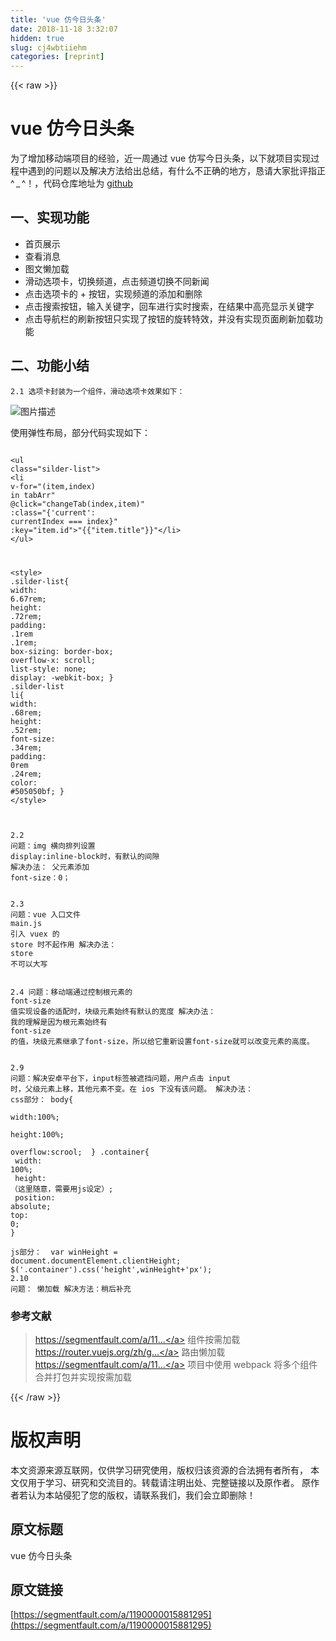 ```yaml
---
title: 'vue 仿今日头条' 
date: 2018-11-18 3:32:07
hidden: true
slug: cj4wbtiiehm
categories: [reprint]
---
```


{{< raw >}}
<h1 id="articleHeader0">vue &#x4EFF;&#x4ECA;&#x65E5;&#x5934;&#x6761;</h1><p>&#x4E3A;&#x4E86;&#x589E;&#x52A0;&#x79FB;&#x52A8;&#x7AEF;&#x9879;&#x76EE;&#x7684;&#x7ECF;&#x9A8C;&#xFF0C;&#x8FD1;&#x4E00;&#x5468;&#x901A;&#x8FC7; vue &#x4EFF;&#x5199;&#x4ECA;&#x65E5;&#x5934;&#x6761;&#xFF0C;&#x4EE5;&#x4E0B;&#x5C31;&#x9879;&#x76EE;&#x5B9E;&#x73B0;&#x8FC7;&#x7A0B;&#x4E2D;&#x9047;&#x5230;&#x7684;&#x95EE;&#x9898;&#x4EE5;&#x53CA;&#x89E3;&#x51B3;&#x65B9;&#x6CD5;&#x7ED9;&#x51FA;&#x603B;&#x7ED3;&#xFF0C;&#x6709;&#x4EC0;&#x4E48;&#x4E0D;&#x6B63;&#x786E;&#x7684;&#x5730;&#x65B9;&#xFF0C;&#x6073;&#x8BF7;&#x5927;&#x5BB6;&#x6279;&#x8BC4;&#x6307;&#x6B63;^&#x2006;_&#x2006;^&#xFF01;&#xFF0C;&#x4EE3;&#x7801;&#x4ED3;&#x5E93;&#x5730;&#x5740;&#x4E3A; <a href="https://github.com/Msxiaoma/vue-news" rel="nofollow noreferrer" target="_blank">github</a></p><h2 id="articleHeader1">&#x4E00;&#x3001;&#x5B9E;&#x73B0;&#x529F;&#x80FD;</h2><ul><li>&#x9996;&#x9875;&#x5C55;&#x793A;</li><li>&#x67E5;&#x770B;&#x6D88;&#x606F;</li><li>&#x56FE;&#x6587;&#x61D2;&#x52A0;&#x8F7D;</li><li>&#x6ED1;&#x52A8;&#x9009;&#x9879;&#x5361;&#xFF0C;&#x5207;&#x6362;&#x9891;&#x9053;&#xFF0C;&#x70B9;&#x51FB;&#x9891;&#x9053;&#x5207;&#x6362;&#x4E0D;&#x540C;&#x65B0;&#x95FB;</li><li>&#x70B9;&#x51FB;&#x9009;&#x9879;&#x5361;&#x7684; + &#x6309;&#x94AE;&#xFF0C;&#x5B9E;&#x73B0;&#x9891;&#x9053;&#x7684;&#x6DFB;&#x52A0;&#x548C;&#x5220;&#x9664;</li><li>&#x70B9;&#x51FB;&#x641C;&#x7D22;&#x6309;&#x94AE;&#xFF0C;&#x8F93;&#x5165;&#x5173;&#x952E;&#x5B57;&#xFF0C;&#x56DE;&#x8F66;&#x8FDB;&#x884C;&#x5B9E;&#x65F6;&#x641C;&#x7D22;&#xFF0C;&#x5728;&#x7ED3;&#x679C;&#x4E2D;&#x9AD8;&#x4EAE;&#x663E;&#x793A;&#x5173;&#x952E;&#x5B57;</li><li>&#x70B9;&#x51FB;&#x5BFC;&#x822A;&#x680F;&#x7684;&#x5237;&#x65B0;&#x6309;&#x94AE;&#x53EA;&#x5B9E;&#x73B0;&#x4E86;&#x6309;&#x94AE;&#x7684;&#x65CB;&#x8F6C;&#x7279;&#x6548;&#xFF0C;&#x5E76;&#x6CA1;&#x6709;&#x5B9E;&#x73B0;&#x9875;&#x9762;&#x5237;&#x65B0;&#x52A0;&#x8F7D;&#x529F;&#x80FD;</li></ul><h2 id="articleHeader2">&#x4E8C;&#x3001;&#x529F;&#x80FD;&#x5C0F;&#x7ED3;</h2><div class="widget-codetool" style="display:none"><div class="widget-codetool--inner"><span class="selectCode code-tool" data-toggle="tooltip" data-placement="top" title="" data-original-title="&#x5168;&#x9009;"></span> <span type="button" class="copyCode code-tool" data-toggle="tooltip" data-placement="top" data-clipboard-text="2.1 &#x9009;&#x9879;&#x5361;&#x5C01;&#x88C5;&#x4E3A;&#x4E00;&#x4E2A;&#x7EC4;&#x4EF6;&#xFF0C;&#x6ED1;&#x52A8;&#x9009;&#x9879;&#x5361;&#x6548;&#x679C;&#x5982;&#x4E0B;&#xFF1A;" title="" data-original-title="&#x590D;&#x5236;"></span> <span type="button" class="saveToNote code-tool" data-toggle="tooltip" data-placement="top" title="" data-original-title="&#x653E;&#x8FDB;&#x7B14;&#x8BB0;"></span></div></div><pre class="hljs css"><code style="word-break:break-word;white-space:initial">2<span class="hljs-selector-class">.1</span> &#x9009;&#x9879;&#x5361;&#x5C01;&#x88C5;&#x4E3A;&#x4E00;&#x4E2A;&#x7EC4;&#x4EF6;&#xFF0C;&#x6ED1;&#x52A8;&#x9009;&#x9879;&#x5361;&#x6548;&#x679C;&#x5982;&#x4E0B;&#xFF1A;</code></pre><p><span class="img-wrap"><img data-src="/img/bVbeNmZ?w=664&amp;h=164" src="https://static.alili.tech/img/bVbeNmZ?w=664&amp;h=164" alt="&#x56FE;&#x7247;&#x63CF;&#x8FF0;" title="&#x56FE;&#x7247;&#x63CF;&#x8FF0;" style="cursor:pointer"></span></p><p>&#x4F7F;&#x7528;&#x5F39;&#x6027;&#x5E03;&#x5C40;&#xFF0C;&#x90E8;&#x5206;&#x4EE3;&#x7801;&#x5B9E;&#x73B0;&#x5982;&#x4E0B;&#xFF1A;</p><div class="widget-codetool" style="display:none"><div class="widget-codetool--inner"><span class="selectCode code-tool" data-toggle="tooltip" data-placement="top" title="" data-original-title="&#x5168;&#x9009;"></span> <span type="button" class="copyCode code-tool" data-toggle="tooltip" data-placement="top" data-clipboard-text=" &lt;ul class=&quot;silder-list&quot;&gt;
    &lt;li v-for=&quot;(item,index) in tabArr&quot;  @click=&quot;changeTab(index,item)&quot; :class=&quot;{&apos;current&apos;:  currentIndex === index}&quot; :key=&quot;item.id&quot;&gt;"{{"item.title"}}"&lt;/li&gt;
 &lt;/ul&gt;

&lt;style&gt;
.silder-list{
    width: 6.67rem;
    height: .72rem;
    padding: .1rem .1rem;
    box-sizing: border-box;
    overflow-x: scroll;
    list-style: none;
    display: -webkit-box;
}
.silder-list li{
    width: .68rem;
    height: .52rem;
    font-size: .34rem;
    padding: 0rem .24rem;
    color: #505050bf;
}
&lt;/style&gt;" title="" data-original-title="&#x590D;&#x5236;"></span> <span type="button" class="saveToNote code-tool" data-toggle="tooltip" data-placement="top" title="" data-original-title="&#x653E;&#x8FDB;&#x7B14;&#x8BB0;"></span></div></div><pre class="hljs django"><code><span class="xml"> <span class="hljs-tag">&lt;<span class="hljs-name">ul</span> <span class="hljs-attr">class</span>=<span class="hljs-string">&quot;silder-list&quot;</span>&gt;</span>
    <span class="hljs-tag">&lt;<span class="hljs-name">li</span> <span class="hljs-attr">v-for</span>=<span class="hljs-string">&quot;(item,index) in tabArr&quot;</span>  @<span class="hljs-attr">click</span>=<span class="hljs-string">&quot;changeTab(index,item)&quot;</span> <span class="hljs-attr">:class</span>=<span class="hljs-string">&quot;{&apos;current&apos;:  currentIndex === index}&quot;</span> <span class="hljs-attr">:key</span>=<span class="hljs-string">&quot;item.id&quot;</span>&gt;</span></span><span class="hljs-template-variable">"{{"item.title"}}"</span><span class="xml"><span class="hljs-tag">&lt;/<span class="hljs-name">li</span>&gt;</span>
 <span class="hljs-tag">&lt;/<span class="hljs-name">ul</span>&gt;</span>

<span class="hljs-tag">&lt;<span class="hljs-name">style</span>&gt;</span><span class="css">
<span class="hljs-selector-class">.silder-list</span>{
    <span class="hljs-attribute">width</span>: <span class="hljs-number">6.67rem</span>;
    <span class="hljs-attribute">height</span>: .<span class="hljs-number">72rem</span>;
    <span class="hljs-attribute">padding</span>: .<span class="hljs-number">1rem</span> .<span class="hljs-number">1rem</span>;
    <span class="hljs-attribute">box-sizing</span>: border-box;
    <span class="hljs-attribute">overflow-x</span>: scroll;
    <span class="hljs-attribute">list-style</span>: none;
    <span class="hljs-attribute">display</span>: -webkit-box;
}
<span class="hljs-selector-class">.silder-list</span> <span class="hljs-selector-tag">li</span>{
    <span class="hljs-attribute">width</span>: .<span class="hljs-number">68rem</span>;
    <span class="hljs-attribute">height</span>: .<span class="hljs-number">52rem</span>;
    <span class="hljs-attribute">font-size</span>: .<span class="hljs-number">34rem</span>;
    <span class="hljs-attribute">padding</span>: <span class="hljs-number">0rem</span> .<span class="hljs-number">24rem</span>;
    <span class="hljs-attribute">color</span>: <span class="hljs-number">#505050bf</span>;
}
</span><span class="hljs-tag">&lt;/<span class="hljs-name">style</span>&gt;</span></span></code></pre><div class="widget-codetool" style="display:none"><div class="widget-codetool--inner"><span class="selectCode code-tool" data-toggle="tooltip" data-placement="top" title="" data-original-title="&#x5168;&#x9009;"></span> <span type="button" class="copyCode code-tool" data-toggle="tooltip" data-placement="top" data-clipboard-text=" 2.2 &#x95EE;&#x9898;&#xFF1A;img &#x6A2A;&#x5411;&#x6392;&#x5217;&#x8BBE;&#x7F6E; display:inline-block&#x65F6;&#xFF0C;&#x6709;&#x9ED8;&#x8BA4;&#x7684;&#x95F4;&#x9699;
     &#x89E3;&#x51B3;&#x529E;&#x6CD5;&#xFF1A; &#x7236;&#x5143;&#x7D20;&#x6DFB;&#x52A0; font-size&#xFF1A;0&#xFF1B;" title="" data-original-title="&#x590D;&#x5236;"></span> <span type="button" class="saveToNote code-tool" data-toggle="tooltip" data-placement="top" title="" data-original-title="&#x653E;&#x8FDB;&#x7B14;&#x8BB0;"></span></div></div><pre class="hljs stylus"><code> <span class="hljs-number">2.2</span> &#x95EE;&#x9898;&#xFF1A;<span class="hljs-selector-tag">img</span> &#x6A2A;&#x5411;&#x6392;&#x5217;&#x8BBE;&#x7F6E; <span class="hljs-attribute">display</span>:inline-block&#x65F6;&#xFF0C;&#x6709;&#x9ED8;&#x8BA4;&#x7684;&#x95F4;&#x9699;
     &#x89E3;&#x51B3;&#x529E;&#x6CD5;&#xFF1A; &#x7236;&#x5143;&#x7D20;&#x6DFB;&#x52A0; <span class="hljs-attribute">font-size</span>&#xFF1A;<span class="hljs-number">0</span>&#xFF1B;</code></pre><div class="widget-codetool" style="display:none"><div class="widget-codetool--inner"><span class="selectCode code-tool" data-toggle="tooltip" data-placement="top" title="" data-original-title="&#x5168;&#x9009;"></span> <span type="button" class="copyCode code-tool" data-toggle="tooltip" data-placement="top" data-clipboard-text=" 2.3 &#x95EE;&#x9898;&#xFF1A;vue &#x5165;&#x53E3;&#x6587;&#x4EF6; main.js &#x5F15;&#x5165; vuex &#x7684; store &#x65F6;&#x4E0D;&#x8D77;&#x4F5C;&#x7528;
     &#x89E3;&#x51B3;&#x529E;&#x6CD5;&#xFF1A; store &#x4E0D;&#x53EF;&#x4EE5;&#x5927;&#x5199;" title="" data-original-title="&#x590D;&#x5236;"></span> <span type="button" class="saveToNote code-tool" data-toggle="tooltip" data-placement="top" title="" data-original-title="&#x653E;&#x8FDB;&#x7B14;&#x8BB0;"></span></div></div><pre class="hljs css"><code> 2<span class="hljs-selector-class">.3</span> &#x95EE;&#x9898;&#xFF1A;<span class="hljs-selector-tag">vue</span> &#x5165;&#x53E3;&#x6587;&#x4EF6; <span class="hljs-selector-tag">main</span><span class="hljs-selector-class">.js</span> &#x5F15;&#x5165; <span class="hljs-selector-tag">vuex</span> &#x7684; <span class="hljs-selector-tag">store</span> &#x65F6;&#x4E0D;&#x8D77;&#x4F5C;&#x7528;
     &#x89E3;&#x51B3;&#x529E;&#x6CD5;&#xFF1A; <span class="hljs-selector-tag">store</span> &#x4E0D;&#x53EF;&#x4EE5;&#x5927;&#x5199;</code></pre><div class="widget-codetool" style="display:none"><div class="widget-codetool--inner"><span class="selectCode code-tool" data-toggle="tooltip" data-placement="top" title="" data-original-title="&#x5168;&#x9009;"></span> <span type="button" class="copyCode code-tool" data-toggle="tooltip" data-placement="top" data-clipboard-text=" 2.4 &#x95EE;&#x9898;&#xFF1A;&#x79FB;&#x52A8;&#x7AEF;&#x901A;&#x8FC7;&#x63A7;&#x5236;&#x6839;&#x5143;&#x7D20;&#x7684; font-size &#x503C;&#x5B9E;&#x73B0;&#x8BBE;&#x5907;&#x7684;&#x9002;&#x914D;&#x65F6;&#xFF0C;&#x5757;&#x7EA7;&#x5143;&#x7D20;&#x59CB;&#x7EC8;&#x6709;&#x9ED8;&#x8BA4;&#x7684;&#x5BBD;&#x5EA6;
     &#x89E3;&#x51B3;&#x529E;&#x6CD5;&#xFF1A; &#x6211;&#x7684;&#x7406;&#x89E3;&#x662F;&#x56E0;&#x4E3A;&#x6839;&#x5143;&#x7D20;&#x59CB;&#x7EC8;&#x6709; font-size &#x7684;&#x503C;&#xFF0C;&#x5757;&#x7EA7;&#x5143;&#x7D20;&#x7EE7;&#x627F;&#x4E86;font-size&#xFF0C;&#x6240;&#x4EE5;&#x7ED9;&#x5B83;&#x91CD;&#x65B0;&#x8BBE;&#x7F6E;font-size&#x5C31;&#x53EF;&#x4EE5;&#x6539;&#x53D8;&#x5143;&#x7D20;&#x7684;&#x9AD8;&#x5EA6;&#x3002;" title="" data-original-title="&#x590D;&#x5236;"></span> <span type="button" class="saveToNote code-tool" data-toggle="tooltip" data-placement="top" title="" data-original-title="&#x653E;&#x8FDB;&#x7B14;&#x8BB0;"></span></div></div><pre class="hljs qml"><code> <span class="hljs-number">2.4</span> &#x95EE;&#x9898;&#xFF1A;&#x79FB;&#x52A8;&#x7AEF;&#x901A;&#x8FC7;&#x63A7;&#x5236;&#x6839;&#x5143;&#x7D20;&#x7684; <span class="hljs-built_in">font</span>-<span class="hljs-built_in">size</span> &#x503C;&#x5B9E;&#x73B0;&#x8BBE;&#x5907;&#x7684;&#x9002;&#x914D;&#x65F6;&#xFF0C;&#x5757;&#x7EA7;&#x5143;&#x7D20;&#x59CB;&#x7EC8;&#x6709;&#x9ED8;&#x8BA4;&#x7684;&#x5BBD;&#x5EA6;
     &#x89E3;&#x51B3;&#x529E;&#x6CD5;&#xFF1A; &#x6211;&#x7684;&#x7406;&#x89E3;&#x662F;&#x56E0;&#x4E3A;&#x6839;&#x5143;&#x7D20;&#x59CB;&#x7EC8;&#x6709; <span class="hljs-built_in">font</span>-<span class="hljs-built_in">size</span> &#x7684;&#x503C;&#xFF0C;&#x5757;&#x7EA7;&#x5143;&#x7D20;&#x7EE7;&#x627F;&#x4E86;<span class="hljs-built_in">font</span>-<span class="hljs-built_in">size</span>&#xFF0C;&#x6240;&#x4EE5;&#x7ED9;&#x5B83;&#x91CD;&#x65B0;&#x8BBE;&#x7F6E;<span class="hljs-built_in">font</span>-<span class="hljs-built_in">size</span>&#x5C31;&#x53EF;&#x4EE5;&#x6539;&#x53D8;&#x5143;&#x7D20;&#x7684;&#x9AD8;&#x5EA6;&#x3002;</code></pre><div class="widget-codetool" style="display:none"><div class="widget-codetool--inner"><span class="selectCode code-tool" data-toggle="tooltip" data-placement="top" title="" data-original-title="&#x5168;&#x9009;"></span> <span type="button" class="copyCode code-tool" data-toggle="tooltip" data-placement="top" data-clipboard-text=" 2.5 &#x95EE;&#x9898;&#xFF1A;&#x70B9;&#x51FB;&#x5143;&#x7D20;&#xFF0C;&#x8BE5;&#x5143;&#x7D20;360&#xB0;&#x65CB;&#x8F6C;
     &#x89E3;&#x51B3;&#x529E;&#x6CD5;&#xFF1A; 
     &#x7C7B;rotate&#x5B9E;&#x73B0;&#x65CB;&#x8F6C;&#x52A8;&#x753B;
     &lt;img src=&quot;../assets/img/refresh.png&quot; class=&quot;rotate&quot;/&gt;
     
      .rotate {
          -webkit-transform-style: preserve-3d;
          -webkit-animation: x-spin 0.7s linear;
        }
        @-webkit-keyframes x-spin {
          0% {
            -webkit-transform: rotateZ(0deg);
          }
          50% {
            -webkit-transform: rotateZ(180deg);
          }
          100% {
            -webkit-transform: rotateZ(360deg);
          }
        }
     " title="" data-original-title="&#x590D;&#x5236;"></span> <span type="button" class="saveToNote code-tool" data-toggle="tooltip" data-placement="top" title="" data-original-title="&#x653E;&#x8FDB;&#x7B14;&#x8BB0;"></span></div></div><pre class="hljs stylus"><code> <span class="hljs-number">2.5</span> &#x95EE;&#x9898;&#xFF1A;&#x70B9;&#x51FB;&#x5143;&#x7D20;&#xFF0C;&#x8BE5;&#x5143;&#x7D20;<span class="hljs-number">360</span>&#xB0;&#x65CB;&#x8F6C;
     &#x89E3;&#x51B3;&#x529E;&#x6CD5;&#xFF1A; 
     &#x7C7B;rotate&#x5B9E;&#x73B0;&#x65CB;&#x8F6C;&#x52A8;&#x753B;
     &lt;<span class="hljs-selector-tag">img</span> src=<span class="hljs-string">&quot;../assets/img/refresh.png&quot;</span> class=<span class="hljs-string">&quot;rotate&quot;</span>/&gt;
     
      <span class="hljs-selector-class">.rotate</span> {
          -webkit-<span class="hljs-attribute">transform-style</span>: preserve-<span class="hljs-number">3</span>d;
          -webkit-<span class="hljs-attribute">animation</span>: x-spin <span class="hljs-number">0.7s</span> linear;
        }
        @-webkit-keyframes x-spin {
          <span class="hljs-number">0%</span> {
            -webkit-<span class="hljs-attribute">transform</span>: rotateZ(<span class="hljs-number">0deg</span>);
          }
          <span class="hljs-number">50%</span> {
            -webkit-<span class="hljs-attribute">transform</span>: rotateZ(<span class="hljs-number">180deg</span>);
          }
          <span class="hljs-number">100%</span> {
            -webkit-<span class="hljs-attribute">transform</span>: rotateZ(<span class="hljs-number">360deg</span>);
          }
        }
     </code></pre><div class="widget-codetool" style="display:none"><div class="widget-codetool--inner"><span class="selectCode code-tool" data-toggle="tooltip" data-placement="top" title="" data-original-title="&#x5168;&#x9009;"></span> <span type="button" class="copyCode code-tool" data-toggle="tooltip" data-placement="top" data-clipboard-text=" 2.7 &#x95EE;&#x9898;&#xFF1A;&#x7EC4;&#x4EF6;&#x6309;&#x9700;&#x52A0;&#x8F7D;&#xFF08;&#x5176;&#x4ED6;&#x65B9;&#x6CD5;&#x89C1;&#x53C2;&#x8003;&#x6587;&#x732E;&#xFF09;
         &#x89E3;&#x51B3;&#x529E;&#x6CD5;&#xFF1A; 
           {
                path: &apos;/promisedemo&apos;,
                name: &apos;PromiseDemo&apos;,
                component: resolve =&gt; require([&apos;../components/PromiseDemo&apos;], resolve)
            }" title="" data-original-title="&#x590D;&#x5236;"></span> <span type="button" class="saveToNote code-tool" data-toggle="tooltip" data-placement="top" title="" data-original-title="&#x653E;&#x8FDB;&#x7B14;&#x8BB0;"></span></div></div><pre class="hljs css"><code> 2<span class="hljs-selector-class">.7</span> &#x95EE;&#x9898;&#xFF1A;&#x7EC4;&#x4EF6;&#x6309;&#x9700;&#x52A0;&#x8F7D;&#xFF08;&#x5176;&#x4ED6;&#x65B9;&#x6CD5;&#x89C1;&#x53C2;&#x8003;&#x6587;&#x732E;&#xFF09;
         &#x89E3;&#x51B3;&#x529E;&#x6CD5;&#xFF1A; 
           {
                <span class="hljs-attribute">path</span>: <span class="hljs-string">&apos;/promisedemo&apos;</span>,
                name: <span class="hljs-string">&apos;PromiseDemo&apos;</span>,
                component: resolve =&gt; <span class="hljs-built_in">require</span>([<span class="hljs-string">&apos;../components/PromiseDemo&apos;</span>], resolve)
            }</code></pre><div class="widget-codetool" style="display:none"><div class="widget-codetool--inner"><span class="selectCode code-tool" data-toggle="tooltip" data-placement="top" title="" data-original-title="&#x5168;&#x9009;"></span> <span type="button" class="copyCode code-tool" data-toggle="tooltip" data-placement="top" data-clipboard-text=" 2.8 &#x95EE;&#x9898;&#xFF1A;&#x57FA;&#x4E8E; vue &#x7684;&#x5B9E;&#x65F6;&#x641C;&#x7D22;&#xFF0C;&#x5728;&#x7ED3;&#x679C;&#x4E2D;&#x9AD8;&#x4EAE;&#x663E;&#x793A;&#x5173;&#x952E;&#x5B57;
     &#x89E3;&#x51B3;&#x529E;&#x6CD5;&#xFF1A;
     &#x4E07;&#x80FD;&#x7684;```replace```&#x51FD;&#x6570;, searchKey &#x4E3A;&#x5173;&#x952E;&#x5B57;
     title = title.replace(this.searchKey, `&lt;span style=\&quot;color: red;font-weight: 500;\&quot;&gt;${this.searchKey}&lt;/span&gt;`)" title="" data-original-title="&#x590D;&#x5236;"></span> <span type="button" class="saveToNote code-tool" data-toggle="tooltip" data-placement="top" title="" data-original-title="&#x653E;&#x8FDB;&#x7B14;&#x8BB0;"></span></div></div><pre class="hljs autohotkey"><code> <span class="hljs-number">2.8</span> &#x95EE;&#x9898;&#xFF1A;&#x57FA;&#x4E8E; vue &#x7684;&#x5B9E;&#x65F6;&#x641C;&#x7D22;&#xFF0C;&#x5728;&#x7ED3;&#x679C;&#x4E2D;&#x9AD8;&#x4EAE;&#x663E;&#x793A;&#x5173;&#x952E;&#x5B57;
     &#x89E3;&#x51B3;&#x529E;&#x6CD5;&#xFF1A;
     &#x4E07;&#x80FD;&#x7684;```replace```&#x51FD;&#x6570;, searchKey &#x4E3A;&#x5173;&#x952E;&#x5B57;
     title = title.replace(this.searchKey, `&lt;span style=\<span class="hljs-string">&quot;color: red;font-weight: 500;\&quot;</span>&gt;${this.searchKey}&lt;/span&gt;`)</code></pre><div class="widget-codetool" style="display:none"><div class="widget-codetool--inner"><span class="selectCode code-tool" data-toggle="tooltip" data-placement="top" title="" data-original-title="&#x5168;&#x9009;"></span> <span type="button" class="copyCode code-tool" data-toggle="tooltip" data-placement="top" data-clipboard-text=" 2.8 &#x95EE;&#x9898;&#xFF1A;&#x57FA;&#x4E8E; vue &#x7684;&#x5B9E;&#x65F6;&#x641C;&#x7D22;&#xFF0C;&#x5728;&#x7ED3;&#x679C;&#x4E2D;&#x9AD8;&#x4EAE;&#x663E;&#x793A;&#x5173;&#x952E;&#x5B57;
     &#x89E3;&#x51B3;&#x529E;&#x6CD5;&#xFF1A;
     &#x4E07;&#x80FD;&#x7684;```replace```&#x51FD;&#x6570;, searchKey &#x4E3A;&#x5173;&#x952E;&#x5B57;
     title = title.replace(this.searchKey, `&lt;span style=\&quot;color: red;font-weight: 500;\&quot;&gt;${this.searchKey}&lt;/span&gt;`)" title="" data-original-title="&#x590D;&#x5236;"></span> <span type="button" class="saveToNote code-tool" data-toggle="tooltip" data-placement="top" title="" data-original-title="&#x653E;&#x8FDB;&#x7B14;&#x8BB0;"></span></div></div><pre class="hljs autohotkey"><code> <span class="hljs-number">2.8</span> &#x95EE;&#x9898;&#xFF1A;&#x57FA;&#x4E8E; vue &#x7684;&#x5B9E;&#x65F6;&#x641C;&#x7D22;&#xFF0C;&#x5728;&#x7ED3;&#x679C;&#x4E2D;&#x9AD8;&#x4EAE;&#x663E;&#x793A;&#x5173;&#x952E;&#x5B57;
     &#x89E3;&#x51B3;&#x529E;&#x6CD5;&#xFF1A;
     &#x4E07;&#x80FD;&#x7684;```replace```&#x51FD;&#x6570;, searchKey &#x4E3A;&#x5173;&#x952E;&#x5B57;
     title = title.replace(this.searchKey, `&lt;span style=\<span class="hljs-string">&quot;color: red;font-weight: 500;\&quot;</span>&gt;${this.searchKey}&lt;/span&gt;`)</code></pre><div class="widget-codetool" style="display:none"><div class="widget-codetool--inner"><span class="selectCode code-tool" data-toggle="tooltip" data-placement="top" title="" data-original-title="&#x5168;&#x9009;"></span> <span type="button" class="copyCode code-tool" data-toggle="tooltip" data-placement="top" data-clipboard-text=" 2.9 &#x95EE;&#x9898;&#xFF1A;&#x89E3;&#x51B3;&#x5B89;&#x5353;&#x5E73;&#x53F0;&#x4E0B;&#xFF0C;input&#x6807;&#x7B7E;&#x88AB;&#x906E;&#x6321;&#x95EE;&#x9898;&#xFF0C;&#x7528;&#x6237;&#x70B9;&#x51FB; input &#x65F6;&#xFF0C;&#x7236;&#x7EA7;&#x5143;&#x7D20;&#x4E0A;&#x79FB;&#xFF0C;&#x5176;&#x4ED6;&#x5143;&#x7D20;&#x4E0D;&#x53D8;&#x3002;&#x5728; ios &#x4E0B;&#x6CA1;&#x6709;&#x8BE5;&#x95EE;&#x9898;&#x3002;
     &#x89E3;&#x51B3;&#x529E;&#x6CD5;&#xFF1A;
     css&#x90E8;&#x5206;&#xFF1A;
        body{
            width:100%;
            height:100%;
            overflow:scrool;
        } 
        .container{
            width: 100%;
            height: &#xFF08;&#x8FD9;&#x91CC;&#x968F;&#x610F;&#xFF0C;&#x9700;&#x8981;&#x7528;js&#x8BBE;&#x5B9A;&#xFF09;;
            position: absolute;
            top: 0;
        }    
        js&#x90E8;&#x5206;&#xFF1A;
        var winHeight = document.documentElement.clientHeight;
        $(&apos;.container&apos;).css(&apos;height&apos;,winHeight+&apos;px&apos;);
  2.10 &#x95EE;&#x9898;&#xFF1A; &#x61D2;&#x52A0;&#x8F7D;
       &#x89E3;&#x51B3;&#x65B9;&#x6CD5;&#xFF1A;&#x7A0D;&#x540E;&#x8865;&#x5145;
" title="" data-original-title="&#x590D;&#x5236;"></span> <span type="button" class="saveToNote code-tool" data-toggle="tooltip" data-placement="top" title="" data-original-title="&#x653E;&#x8FDB;&#x7B14;&#x8BB0;"></span></div></div><pre class="hljs mipsasm"><code> <span class="hljs-number">2</span>.<span class="hljs-number">9</span> &#x95EE;&#x9898;&#xFF1A;&#x89E3;&#x51B3;&#x5B89;&#x5353;&#x5E73;&#x53F0;&#x4E0B;&#xFF0C;input&#x6807;&#x7B7E;&#x88AB;&#x906E;&#x6321;&#x95EE;&#x9898;&#xFF0C;&#x7528;&#x6237;&#x70B9;&#x51FB; input &#x65F6;&#xFF0C;&#x7236;&#x7EA7;&#x5143;&#x7D20;&#x4E0A;&#x79FB;&#xFF0C;&#x5176;&#x4ED6;&#x5143;&#x7D20;&#x4E0D;&#x53D8;&#x3002;&#x5728; ios &#x4E0B;&#x6CA1;&#x6709;&#x8BE5;&#x95EE;&#x9898;&#x3002;
     &#x89E3;&#x51B3;&#x529E;&#x6CD5;&#xFF1A;
     css&#x90E8;&#x5206;&#xFF1A;
        <span class="hljs-keyword">body{
</span><span class="hljs-symbol">            width:</span><span class="hljs-number">100</span>%<span class="hljs-comment">;</span>
<span class="hljs-symbol">            height:</span><span class="hljs-number">100</span>%<span class="hljs-comment">;</span>
<span class="hljs-symbol">            overflow:</span><span class="hljs-keyword">scrool;
</span>        } 
        .container{
<span class="hljs-symbol">            width:</span> <span class="hljs-number">100</span>%<span class="hljs-comment">;</span>
<span class="hljs-symbol">            height:</span> &#xFF08;&#x8FD9;&#x91CC;&#x968F;&#x610F;&#xFF0C;&#x9700;&#x8981;&#x7528;<span class="hljs-keyword">js&#x8BBE;&#x5B9A;&#xFF09;;
</span><span class="hljs-symbol">            position:</span> absolute<span class="hljs-comment">;</span>
<span class="hljs-symbol">            top:</span> <span class="hljs-number">0</span><span class="hljs-comment">;</span>
        }    
        <span class="hljs-keyword">js&#x90E8;&#x5206;&#xFF1A;
</span>        var winHeight = document.documentElement.clientHeight<span class="hljs-comment">;</span>
        $(<span class="hljs-string">&apos;.container&apos;</span>).css(<span class="hljs-string">&apos;height&apos;</span>,winHeight+<span class="hljs-string">&apos;px&apos;</span>)<span class="hljs-comment">;</span>
  <span class="hljs-number">2</span>.<span class="hljs-number">10</span> &#x95EE;&#x9898;&#xFF1A; &#x61D2;&#x52A0;&#x8F7D;
       &#x89E3;&#x51B3;&#x65B9;&#x6CD5;&#xFF1A;&#x7A0D;&#x540E;&#x8865;&#x5145;
</code></pre><h3 id="articleHeader3">&#x53C2;&#x8003;&#x6587;&#x732E;</h3><blockquote><a href="https://segmentfault.com/a/1190000011519350">https://segmentfault.com/a/11...</a> &#x7EC4;&#x4EF6;&#x6309;&#x9700;&#x52A0;&#x8F7D;<br><a href="https://router.vuejs.org/zh/guide/advanced/lazy-loading.html" rel="nofollow noreferrer" target="_blank">https://router.vuejs.org/zh/g...</a> &#x8DEF;&#x7531;&#x61D2;&#x52A0;&#x8F7D;<br><a href="https://segmentfault.com/a/1190000008376183">https://segmentfault.com/a/11...</a> &#x9879;&#x76EE;&#x4E2D;&#x4F7F;&#x7528; webpack &#x5C06;&#x591A;&#x4E2A;&#x7EC4;&#x4EF6;&#x5408;&#x5E76;&#x6253;&#x5305;&#x5E76;&#x5B9E;&#x73B0;&#x6309;&#x9700;&#x52A0;&#x8F7D;</blockquote>
{{< /raw >}}

# 版权声明
本文资源来源互联网，仅供学习研究使用，版权归该资源的合法拥有者所有，
本文仅用于学习、研究和交流目的。转载请注明出处、完整链接以及原作者。
原作者若认为本站侵犯了您的版权，请联系我们，我们会立即删除！

## 原文标题
vue 仿今日头条

## 原文链接
[https://segmentfault.com/a/1190000015881295](https://segmentfault.com/a/1190000015881295)

